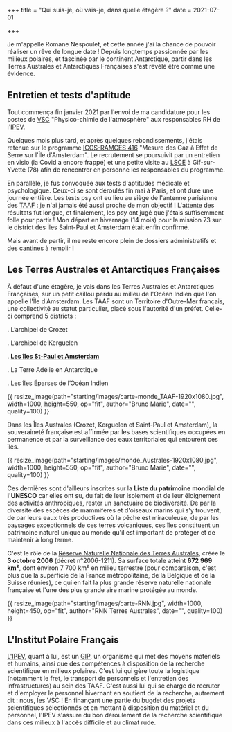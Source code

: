 +++
title = "Qui suis-je, où vais-je, dans quelle étagère ?"
date = 2021-07-01

+++

Je m'appelle Romane Nespoulet, et cette année j'ai la chance de pouvoir réaliser un rêve de longue date ! Depuis longtemps passionnée par les milieux polaires, et fascinée par le continent Antarctique, partir dans les Terres Australes et Antarctiques Françaises s'est révélé être comme une évidence. 

<!-- more -->

## Entretien et tests d'aptitude


Tout commença fin janvier 2021 par l'envoi de ma candidature pour les postes de [VSC](/lexique/#vsc "Volontariat en Service Civique") "Physico-chimie de l'atmosphère" aux responsables RH de l'[IPEV](/lexique/#ipev "Institut Polaire Français").

Quelques mois plus tard, et après quelques rebondissements, j'étais retenue sur le programme [ICOS-RAMCES 416](/science/icos-416) "Mesure des Gaz à Effet de Serre sur l'Île d'Amsterdam". 
Le recrutement se poursuivit par un entretien en visio (la Covid a encore frappé) et une petite visite au [LSCE](https://www.lsce.ipsl.fr/ "Laboratoire des Sciences du Climat et Environnement") à Gif-sur-Yvette (78) afin de rencontrer en personne les responsables du programme. 

En parallèle, je fus convoquée aux tests d'aptitudes médicale et psychologique. Ceux-ci se sont déroulés fin mai à Paris, et ont duré une journée entière. Les tests psy ont eu lieu au siège de l'antenne parisienne des [TAAF](https://taaf.fr/ "Terres Australes et Antarctiques Françaises") : je n'ai jamais été aussi proche de mon objectif ! L'attente des résultats fut longue, et finalement, les psy ont jugé que j'étais suffisemment folle pour partir ! Mon départ en hivernage (14 mois) pour la mission 73 sur le district des Îles Saint-Paul et Amsterdam était enfin confirmé. 

Mais avant de partir, il me reste encore plein de dossiers administratifs et des [cantines](/starting/malles) à remplir !

## Les Terres Australes et Antarctiques Françaises

À défaut d'une étagère, je vais dans les Terres Australes et Antarctiques Françaises, sur un petit caillou perdu au milieu de l'Océan Indien que l'on appelle l'Île d'Amsterdam. Les TAAF sont un Territoire d'Outre-Mer français, une collectivité au statut particulier, placé sous l'autorité d'un préfet. Celle-ci comprend 5 districts :

. L’archipel de Crozet

. L’archipel de Kerguelen

. [**Les îles St-Paul et Amsterdam**](/starting/amsterdam)

. La Terre Adélie en Antarctique

. Les îles Éparses de l’Océan Indien

{{ resize_image(path="starting/images/carte-monde_TAAF-1920x1080.jpg", width=1000, height=550, op="fit", author="Bruno Marie", date="", quality=100) }}


Dans les Îles Australes (Crozet, Kerguelen et Saint-Paul et Amsterdam), la souveraineté française est affirmée par les bases scientifiques occupées en permanence et par la surveillance des eaux territoriales qui entourent ces îles. 

{{ resize_image(path="starting/images/monde_Australes-1920x1080.jpg", width=1000, height=550, op="fit", author="Bruno Marie", date="", quality=100) }}

Ces dernières sont d'ailleurs inscrites sur la **Liste du patrimoine mondial de l'UNESCO** car elles ont su, du fait de leur isolement et de leur éloignement des activités anthropiques, rester un sanctuaire de biodiversité. De par la diversité des espèces de mammifères et d'oiseaux marins qui s'y trouvent, de par leurs eaux très productives où la pêche est miraculeuse, de par les paysages exceptionnels de ces terres volcaniques, ces îles constituent un patrimoine naturel unique au monde qu'il est important de protéger et de maintenir à long terme. 

C'est le rôle de la [Réserve Naturelle Nationale des Terres Australes](https://reserve-australes.taaf.fr/), créée le **3 octobre 2006** (décret n°2006-1211). Sa surface totale atteint **672 969 km²**, dont environ 7 700 km² en milieu terrestre (pour comparaison, c'est plus que la superficie de la France métropolitaine, de la Belgique et de la Suisse réunies), ce qui en fait la plus grande réserve naturelle nationale française et l'une des plus grande aire marine protégée au monde.

{{ resize_image(path="starting/images/carte-RNN.jpg", width=1000, height=450, op="fit", author="RNN Terres Australes", date="", quality=100) }}

## L'Institut Polaire Français

[L'IPEV](https://institut-polaire.fr/fr/ "Institut Polaire Français"), quant à lui, est un [GIP](/lexique/#gip "Groupement d'Intérêt Public"), un organisme qui met des moyens matériels et humains, ainsi que des compétences à disposition de la recherche scientifique en milieux polaires. C'est lui qui gère toute la logistique (notamment le fret, le transport de personnels et l'entretien des infrastructures) au sein des TAAF. C'est aussi lui qui se charge de recruter et d'employer le personnel hivernant en soutient de la recherche, autrement dit : nous, les VSC ! En finançant une partie du bugdet des projets scientifiques sélectionnés et en mettant à disposition du matériel et du personnel, l'IPEV s'assure du bon déroulement de la recherche scientifique dans ces milieux à l'accès difficile et au climat rude.

